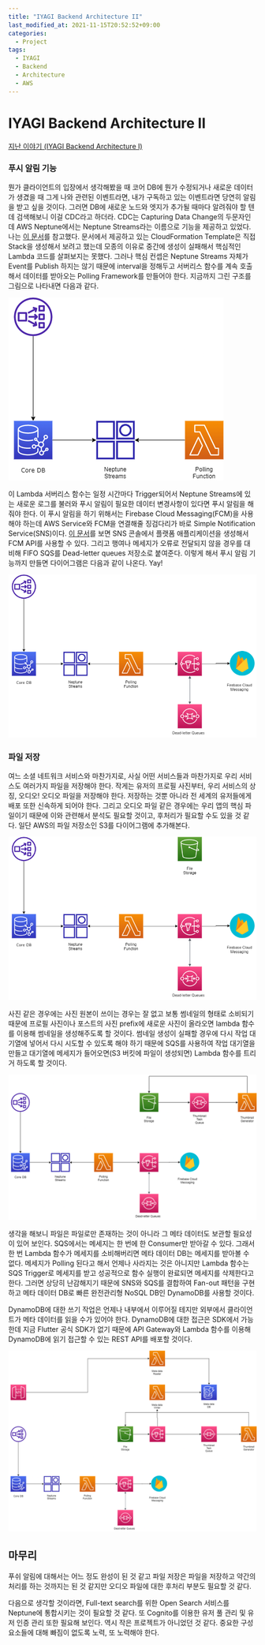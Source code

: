 ```yaml
---
title: "IYAGI Backend Architecture II"
last_modified_at: 2021-11-15T20:52:52+09:00
categories:
  - Project
tags:
  - IYAGI
  - Backend
  - Architecture
  - AWS
---
```


# IYAGI Backend Architecture II

[지난 이야기 (IYAGI Backend Architecture I)](2021-11-14-iyagi-backend-arch2.md)

### 푸시 알림 기능

뭔가 클라이언트의 입장에서 생각해봤을 때 코어 DB에 뭔가 수정되거나 새로운 데이터가 생겼을 때 그게 나와 관련된 이벤트라면, 내가 구독하고 있는 이벤트라면 당연히 알림을 받고 싶을 것이다. 그러면 DB에 새로운 노드와 엣지가 추가될 때마다 알려줘야 할 텐데 검색해보니 이걸 CDC라고 하더라. CDC는 Capturing Data Change의 두문자인데 AWS Neptune에서는 Neptune Streams라는 이름으로 기능을 제공하고 있었다. 나는 [이 문서](https://aws.amazon.com/ko/blogs/database/capture-graph-changes-using-neptune-streams/)를 참고했다. 문서에서 제공하고 있는 CloudFormation Template은 직접 Stack을 생성해서 보려고 했는데 모종의 이유로 중간에 생성이 실패해서 핵심적인 Lambda 코드를 살펴보지는 못했다. 그러나 핵심 컨셉은 Neptune Streams 자체가 Event를 Publish 하지는 않기 때문에 interval을 정해두고 서버리스 함수를 계속 호출해서 데이터를 받아오는 Polling Framework를 만들어야 한다. 지금까지 그린 구조를 그림으로 나타내면 다음과 같다.

![architecture image](assets/images/IYAGI_Architecture.drawio_2.png)

이 Lambda 서버리스 함수는 일정 시간마다 Trigger되어서 Neptune Streams에 있는 새로운 로그를 불러와 푸시 알림이 필요한 데이터 변경사항이 있다면 푸시 알림을 해줘야 한다. 이 푸시 알림을 하기 위해서는 Firebase Cloud Messaging(FCM)을 사용해야 하는데 AWS Service와 FCM을 연결해줄 징검다리가 바로 Simple Notification Service(SNS)이다. [이 문서](https://aws.amazon.com/ko/premiumsupport/knowledge-center/create-android-push-messaging-sns/)를 보면 SNS 콘솔에서 플랫폼 애플리케이션을 생성해서 FCM API를 사용할 수 있다. 그리고 행여나 메세지가 오류로 전달되지 않을 경우를 대비해 FIFO SQS를 Dead-letter queues 저장소로 붙여준다. 이렇게 해서 푸시 알림 기능까지 만들면 다이어그램은 다음과 같이 나온다. Yay!

![architecture image](assets/images/IYAGI_Architecture.drawio_3.png)

### 파일 저장

여느 소셜 네트워크 서비스와 마찬가지로, 사실 어떤 서비스들과 마찬가지로 우리 서비스도 여러가지 파일을 저장해야 한다. 작게는 유저의 프로필 사진부터, 우리 서비스의 상징, 오디오! 오디오 파일을 저장해야 한다. 저장하는 것뿐 아니라 전 세계의 유저들에게 배포 또한 신속하게 되어야 한다. 그리고 오디오 파일 같은 경우에는 우리 앱의 핵심 파일이기 때문에 이와 관련해서 분석도 필요할 것이고, 후처리가 필요할 수도 있을 것 같다. 일단 AWS의 파일 저장소인 S3를 다이어그램에 추가해본다.

![architecture image](assets/images/IYAGI_Architecture.drawio_4.png)

사진 같은 경우에는 사진 원본이 쓰이는 경우는 잘 없고 보통 썸네일의 형태로 소비되기 때문에 프로필 사진이나 포스트의 사진 prefix에 새로운 사진이 올라오면 lambda 함수를 이용해 썸네일을 생성해주도록 할 것이다. 썸네일 생성이 실패할 경우에 다시 작업 대기열에 넣어서 다시 시도할 수 있도록 해야 하기 때문에 SQS를 사용하여 작업 대기열을 만들고 대기열에 메세지가 들어오면(S3 버킷에 파일이 생성되면) Lambda 함수를 트리거 하도록 할 것이다.

![architecture image](assets/images/IYAGI_Architecture.drawio_5.png)

생각을 해보니 파일은 파일로만 존재하는 것이 아니라 그 메타 데이터도 보관할 필요성이 있어 보인다. SQS에서는 메세지는 한 번에 한 Consumer만 받아갈 수 있다. 그래서 한 번 Lambda 함수가 메세지를 소비해버리면 메타 데이터 DB는 메세지를 받아볼 수 없다. 메세지가 Polling 된다고 해서 언제나 사라지는 것은 아니지만 Lambda 함수는 SQS Trigger로 메세지를 받고 성공적으로 함수 실행이 완료되면 메세지를 삭제한다고 한다. 그러면 상당히 난감해지기 때문에 SNS와 SQS를 결합하여 Fan-out 패턴을 구현하고 메타 데이터 DB로 빠른 완전관리형 NoSQL DB인 DynamoDB를 사용할 것이다.  

DynamoDB에 대한 쓰기 작업은 언제나 내부에서 이루어질 테지만 외부에서 클라이언트가 메타 데이터를 읽을 수가 있어야 한다. DynamoDB에 대한 접근은 SDK에서 가능한데 지금 Flutter 공식 SDK가 없기 때문에 API Gateway와 Lambda 함수를 이용해 DynamoDB에 읽기 접근할 수 있는 REST API를 배포할 것이다.

![architecture image](assets/images/IYAGI_Architecture.drawio_6.png)

## 마무리

푸쉬 알림에 대해서는 어느 정도 완성이 된 것 같고 파일 저장은 파일을 저장하고 약간의 처리를 하는 것까지는 된 것 같지만 오디오 파일에 대한 후처리 부분도 필요할 것 같다.

다음으로 생각할 것이라면, Full-text search를 위한 Open Search 서비스를 Neptune에 통합시키는 것이 필요할 것 같다. 또 Cognito를 이용한 유저 풀 관리 및 유저 인증 관리 또한 필요해 보인다. 역시 작은 프로젝트가 아니었던 것 같다. 중요한 구성 요소들에 대해 빠짐이 없도록 노력, 또 노력해야 한다.
